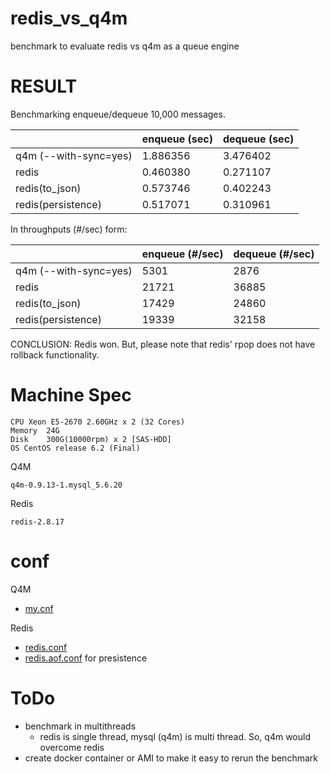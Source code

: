 redis_vs_q4m
============

benchmark to evaluate redis vs q4m as a queue engine

# RESULT

Benchmarking enqueue/dequeue 10,000 messages. 

|                         | enqueue (sec) | dequeue (sec) |
|-------------------------|---------------|---------------|
| q4m (--with-sync=yes)   | 1.886356      | 3.476402      |
| redis                   | 0.460380      | 0.271107      |
| redis(to_json)          | 0.573746      | 0.402243      |
| redis(persistence)      | 0.517071      | 0.310961      |

In throughputs (#/sec) form:

|                       | enqueue (#/sec) | dequeue (#/sec) |
|-----------------------|-----------------|-----------------|
| q4m (--with-sync=yes) | 5301            | 2876            |
| redis                 | 21721           | 36885           |
| redis(to_json)        | 17429           | 24860           |
| redis(persistence)    | 19339           | 32158           |

CONCLUSION: Redis won. But, please note that redis' rpop does not have rollback functionality. 

# Machine Spec

```
CPU Xeon E5-2670 2.60GHz x 2 (32 Cores)
Memory  24G
Disk    300G(10000rpm) x 2 [SAS-HDD]
OS CentOS release 6.2 (Final)
```

Q4M

```
q4m-0.9.13-1.mysql_5.6.20
```

Redis

```
redis-2.8.17
```

# conf

Q4M

* [my.cnf](q4m/my.cnf)

Redis

* [redis.conf](redis/redis.conf)
* [redis.aof.conf](redis/redis.aof.conf) for presistence

# ToDo

* benchmark in multithreads
  * redis is single thread, mysql (q4m) is multi thread. So, q4m would overcome redis
* create docker container or AMI to make it easy to rerun the benchmark
